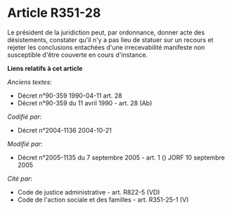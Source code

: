 # Article R351-28

Le président de la juridiction peut, par ordonnance, donner acte des désistements, constater qu'il n'y a pas lieu de statuer
sur un recours et rejeter les conclusions entachées d'une irrecevabilité manifeste non susceptible d'être couverte en cours
d'instance.

**Liens relatifs à cet article**

_Anciens textes_:

  - Décret n°90-359 1990-04-11 art. 28
  - Décret n°90-359 du 11 avril 1990 - art. 28 (Ab)

_Codifié par_:

  - Décret n°2004-1136 2004-10-21

_Modifié par_:

  - Décret n°2005-1135 du 7 septembre 2005 - art. 1 () JORF 10 septembre 2005

_Cité par_:

  - Code de justice administrative - art. R822-5 (VD)
  - Code de l'action sociale et des familles - art. R351-25-1 (V)
